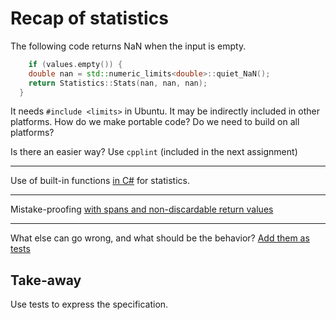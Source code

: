 # Recap of statistics

The following code returns NaN when the input is empty.

```cpp
	if (values.empty()) {
    double nan = std::numeric_limits<double>::quiet_NaN();
    return Statistics::Stats(nan, nan, nan);
  }
```

It needs `#include <limits>` in Ubuntu. It may be indirectly included in other platforms. How do we make portable code? Do we need to build on all platforms?

Is there an easier way? Use `cpplint` (included in the next assignment)

---

Use of built-in functions [in C#](https://github.com/clean-code-craft-p-1/spring-in-cs-manjunathkgphilips/blob/10bbc153656eb9e27517b55703ba122b1dee7a44/Statistics/Statistics.cs) for statistics.

---

Mistake-proofing [with spans and non-discardable return values](https://github.com/clean-code-craft-p-1/spring-in-cpp-art-pogorelov/blob/fc5a656ed2a90d4b160f491865e40222a817a7eb/stats.h#L15)

---

What else can go wrong, and what should be the behavior? [Add them as tests](https://github.com/code-craft-a1/spring-in-py-priyanja/blob/1181092a7d97deeacdcf583ebbe706064cb67312/statistics.test.py)

## Take-away

Use tests to express the specification.
